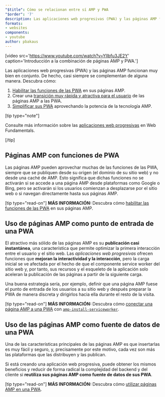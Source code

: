 ```yaml
---
"$title": Cómo se relacionan entre sí AMP y PWA
"$order": '7'
description: Las aplicaciones web progresivas (PWA) y las páginas AMP funcionan muy bien en conjunto. De hecho, casi siempre se complementan de alguna manera. Descubra cómo...
formats:
- websites
components:
- youtube
author: pbakaus
---
```


[video src='https://www.youtube.com/watch?v=Yllbfu3JE2Y' caption='Introducción a la combinación de páginas AMP y PWA.']

Las aplicaciones web progresivas (PWA) y las páginas AMP funcionan muy bien en conjunto. De hecho, casi siempre se complementan de alguna manera. Descubra cómo:

1. [Habilitar las funciones de las PWA](../../../documentation/guides-and-tutorials/optimize-measure/amp-as-pwa.md) en sus páginas AMP.
2. Crear una [transición muy rápida y atractiva para el usuario](../../../documentation/guides-and-tutorials/integrate/amp-to-pwa.md) de las páginas AMP a las PWA.
3. [Simplificar sus PWA](../../../documentation/guides-and-tutorials/integrate/amp-in-pwa.md) aprovechando la potencia de la tecnología AMP.

[tip type="note"]

Consulte más información sobre las [aplicaciones web progresivas](https://developers.google.com/web/progressive-web-apps/) en Web Fundamentals.

[/tip]

## Páginas AMP con funciones de PWA

Las páginas AMP pueden aprovechar muchas de las funciones de las PWA, siempre que se publiquen desde su origen (el dominio de su sitio web) y no desde una caché de AMP. Esto significa que dichas funciones no se activarán si se accede a una página AMP desde plataformas como Google o Bing, pero se activarán si los usuarios comienzan a desplazarse por el sitio web o si navegan directamente hasta sus páginas AMP.

[tip type="read-on"] <strong>MÁS INFORMACIÓN: </strong> Descubra cómo [habilitar las funciones de las PWA](../../../documentation/guides-and-tutorials/optimize-measure/amp-as-pwa.md) en sus páginas AMP.

## Uso de páginas AMP como punto de entrada de una PWA

El atractivo más sólido de las páginas AMP es su **publicación casi instantánea**, una característica que permite optimizar la primera interacción entre el usuario y el sitio web. Las *aplicaciones web progresivas* ofrecen funciones que **mejoran la interactividad y la interacción**, pero la carga inicial se ve afectada por el hecho de que el componente service worker del sitio web y, por tanto, sus recursos y el esqueleto de la aplicación solo aceleran la publicación de las páginas a partir de la siguiente carga.

Una buena estrategia sería, por ejemplo, definir que una página AMP fuese el punto de entrada de los usuarios a su sitio web y después preparar la PWA de manera discreta y dirigirlos hacia ella durante el resto de la visita.

[tip type="read-on"] <strong>MÁS INFORMACIÓN: </strong> Descubra cómo [conectar una página AMP a una PWA](../../../documentation/guides-and-tutorials/integrate/amp-to-pwa.md) con [`amp-install-serviceworker`](../../../documentation/components/reference/amp-install-serviceworker.md).

## Uso de las páginas AMP como fuente de datos de una PWA

Una de las características principales de las páginas AMP es que insertarlas es muy fácil y seguro, y, precisamente por este motivo, cada vez son más las plataformas que las distribuyen y las publican.

Si está creando una aplicación web progresiva, puede obtener los mismos beneficios y reducir de forma radical la complejidad del backend y del cliente si **reutiliza sus páginas AMP como fuente de datos de sus PWA**.

[tip type="read-on"] <strong>MÁS INFORMACIÓN: </strong> Descubra cómo [utilizar páginas AMP en una PWA](../../../documentation/guides-and-tutorials/integrate/amp-in-pwa.md).
